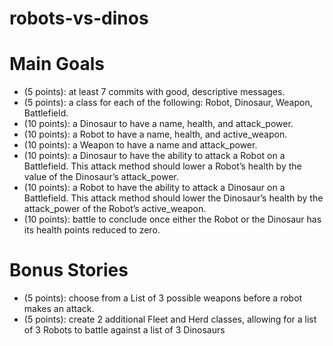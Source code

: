 # robots-vs-dinos
<h1>Main Goals</h1>
<p>
<ul>
    <li>(5 points): at least 7 commits with good, descriptive messages.</li>
    <li>(5 points): a class for each of the following: Robot, Dinosaur, Weapon, Battlefield.</li>
    <li>(10 points): a Dinosaur to have a name, health, and attack_power.</li>
    <li>(10 points): a Robot to have a name, health, and active_weapon.</li>
    <li>(10 points): a Weapon to have a name and attack_power.</li>
    <li>(10 points):  a Dinosaur to have the ability to attack a Robot on a Battlefield. This attack method should lower a Robot’s health by the value of the Dinosaur’s attack_power.</li>
    <li>(10 points): a Robot to have the ability to attack a Dinosaur on a Battlefield. This attack method should lower the Dinosaur’s health by the attack_power of the Robot’s active_weapon.</li>
    <li>(10 points): battle to conclude once either the Robot or the Dinosaur has its health points reduced to zero.</li>
</ul>
</p>
<h1>Bonus Stories</h1>
<ul>
    <li>(5 points): choose from a List of 3 possible weapons before a robot makes an attack.</li>
    <li>(5 points):  create 2 additional Fleet and Herd classes, allowing for a list of 3 Robots to battle against a list of 3 Dinosaurs</li>
</ul>